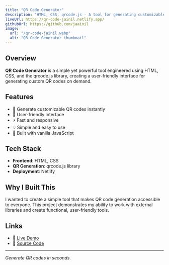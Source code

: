 ```yaml
---
title: "QR Code Generator"
description: "HTML, CSS, qrcode.js - A tool for generating customizable QR codes with a user-friendly interface"
liveUrl: https://qr-code-jainil.netlify.app/
githubUrl: https://github.com/jaainil
image:
  url: "/qr-code-jainil.webp"
  alt: "QR Code Generator thumbnail"
---
```


## Overview

**QR Code Generator** is a simple yet powerful tool engineered using HTML, CSS, and the qrcode.js library, creating a user-friendly interface for generating custom QR codes on demand.

## Features

- 📱 Generate customizable QR codes instantly
- 🎨 User-friendly interface
- ⚡ Fast and responsive
- 💡 Simple and easy to use
- 🔧 Built with vanilla JavaScript

## Tech Stack

- **Frontend**: HTML, CSS
- **QR Generation**: qrcode.js library
- **Deployment**: Netlify

## Why I Built This

I wanted to create a simple tool that makes QR code generation accessible to everyone. This project demonstrates my ability to work with external libraries and create functional, user-friendly tools.

## Links

- 🔗 [Live Demo](https://qr-code-jainil.netlify.app/)
- 💾 [Source Code](https://github.com/jaainil)

---

_Generate QR codes in seconds._
